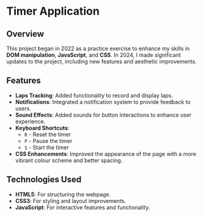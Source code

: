 # Timer Application

## Overview

This project began in 2022 as a practice exercise to enhance my skills in **DOM manipulation**, **JavaScript**, and **CSS**. In 2024, I made significant updates to the project, including new features and aesthetic improvements.

## Features

- **Laps Tracking**: Added functionality to record and display laps.
- **Notifications**: Integrated a notification system to provide feedback to users.
- **Sound Effects**: Added sounds for button interactions to enhance user experience.
- **Keyboard Shortcuts**:
  - `R` - Reset the timer
  - `P` - Pause the timer
  - `S` - Start the timer
- **CSS Enhancements**: Improved the appearance of the page with a more vibrant colour scheme and better spacing.

## Technologies Used

- **HTML5**: For structuring the webpage.
- **CSS3**: For styling and layout improvements.
- **JavaScript**: For interactive features and functionality.
